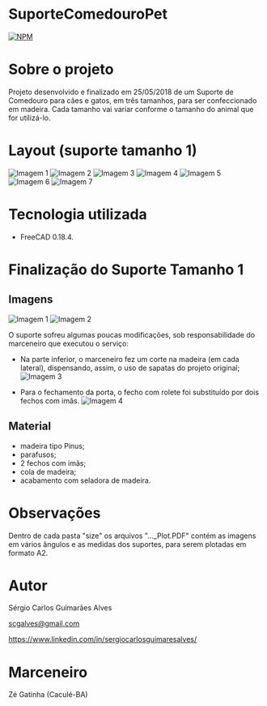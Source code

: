 # SuporteComedouroPet
[![NPM](https://img.shields.io/npm/l/react)](https://github.com/scgalves/SuporteComedouroPet/blob/main/LICENSE)

# Sobre o projeto
Projeto desenvolvido e finalizado em 25/05/2018 de um Suporte de Comedouro para cães e gatos, em três tamanhos, para ser confeccionado em madeira. Cada tamanho vai variar conforme o tamanho do animal que for utilizá-lo.

# Layout (suporte tamanho 1)
![Imagem 1](https://github.com/scgalves/SuporteComedouroPet/blob/main/size1/img/size1-1.png)
![Imagem 2](https://github.com/scgalves/SuporteComedouroPet/blob/main/size1/img/size1-2.png)
![Imagem 3](https://github.com/scgalves/SuporteComedouroPet/blob/main/size1/img/size1-3.png)
![Imagem 4](https://github.com/scgalves/SuporteComedouroPet/blob/main/size1/img/size1-4.png)
![Imagem 5](https://github.com/scgalves/SuporteComedouroPet/blob/main/size1/img/size1-5.png)
![Imagem 6](https://github.com/scgalves/SuporteComedouroPet/blob/main/size1/img/size1-6.png)
![Imagem 7](https://github.com/scgalves/SuporteComedouroPet/blob/main/size1/img/size1-7.png)

# Tecnologia utilizada
* FreeCAD 0.18.4.

# Finalização do Suporte Tamanho 1
## Imagens
![Imagem 1](https://github.com/scgalves/SuporteComedouroPet/blob/main/size1/presentation/final-1.jpeg)
![Imagem 2](https://github.com/scgalves/SuporteComedouroPet/blob/main/size1/presentation/final-2.jpeg)

O suporte sofreu algumas poucas modificações, sob responsabilidade do marceneiro que executou o serviço:
* Na parte inferior, o marceneiro fez um corte na madeira (em cada lateral), dispensando, assim, o uso de sapatas do projeto original;
![Imagem 3](https://github.com/scgalves/SuporteComedouroPet/blob/main/size1/presentation/final-3.jpeg)

* Para o fechamento da porta, o fecho com rolete foi substituído por dois fechos com imãs.
![Imagem 4](https://github.com/scgalves/SuporteComedouroPet/blob/main/size1/presentation/final-4.jpeg)
## Material
* madeira tipo Pinus;
* parafusos;
* 2 fechos com imãs;
* cola de madeira;
* acabamento com seladora de madeira.

# Observações
Dentro de cada pasta "size" os arquivos "..._Plot.PDF" contém as imagens em vários ângulos e as medidas dos suportes, para serem plotadas em formato A2.

# Autor
Sérgio Carlos Guimarães Alves

scgalves@gmail.com

https://www.linkedin.com/in/sergiocarlosguimaresalves/

# Marceneiro
Zé Gatinha (Caculé-BA)
